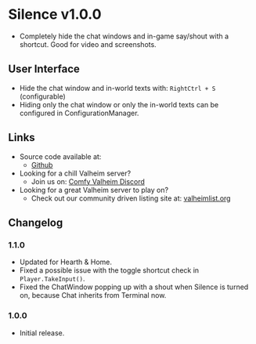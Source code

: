 # Silence v1.0.0

  * Completely hide the chat windows and in-game say/shout with a shortcut. Good for video and screenshots.

## User Interface

  * Hide the chat window and in-world texts with: `RightCtrl + S` (configurable)
  * Hiding only the chat window or only the in-world texts can be configured in ConfigurationManager.

## Links

  * Source code available at:
    * [Github](https://github.com/redseiko/ComfyMods/tree/main/EulersRuler)
  * Looking for a chill Valheim server?
    * Join us on: [Comfy Valheim Discord](https://discord.gg/ameHJz5PFk)
  * Looking for a great Valheim server to play on?
    * Check out our community driven listing site at: [valheimlist.org](https://valheimlist.org/)

## Changelog

### 1.1.0

  * Updated for Hearth & Home.
  * Fixed a possible issue with the toggle shortcut check in `Player.TakeInput()`.
  * Fixed the ChatWindow popping up with a shout when Silence is turned on, because Chat inherits from Terminal now.

### 1.0.0

  * Initial release.